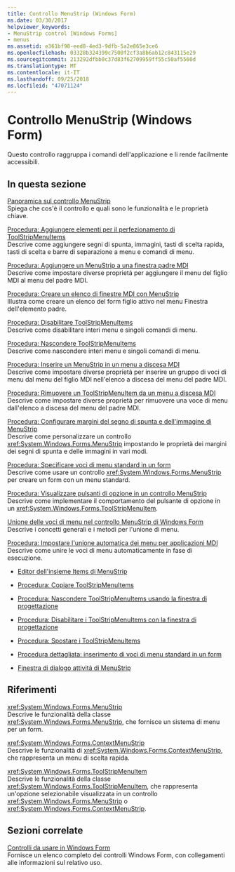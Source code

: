```yaml
---
title: Controllo MenuStrip (Windows Form)
ms.date: 03/30/2017
helpviewer_keywords:
- MenuStrip control [Windows Forms]
- menus
ms.assetid: e361bf98-eed8-4ed3-9dfb-5a2e865e3ce6
ms.openlocfilehash: 03328b324399c7500f2cf3a8b6ab12c843115e29
ms.sourcegitcommit: 213292dfbb0c37d83f62709959ff55c50af5560d
ms.translationtype: MT
ms.contentlocale: it-IT
ms.lasthandoff: 09/25/2018
ms.locfileid: "47071124"
---
```

# <a name="menustrip-control-windows-forms"></a>Controllo MenuStrip (Windows Form)
Questo controllo raggruppa i comandi dell'applicazione e li rende facilmente accessibili.  
  
## <a name="in-this-section"></a>In questa sezione  
 [Panoramica sul controllo MenuStrip](../../../../docs/framework/winforms/controls/menustrip-control-overview-windows-forms.md)  
 Spiega che cos'è il controllo e quali sono le funzionalità e le proprietà chiave.  
  
 [Procedura: Aggiungere elementi per il perfezionamento di ToolStripMenuItems](../../../../docs/framework/winforms/controls/how-to-add-enhancements-to-toolstripmenuitems.md)  
 Descrive come aggiungere segni di spunta, immagini, tasti di scelta rapida, tasti di scelta e barre di separazione a menu e comandi di menu.  
  
 [Procedura: Aggiungere un MenuStrip a una finestra padre MDI](../../../../docs/framework/winforms/controls/how-to-append-a-menustrip-to-an-mdi-parent-window-windows-forms.md)  
 Descrive come impostare diverse proprietà per aggiungere il menu del figlio MDI al menu del padre MDI.  
  
 [Procedura: Creare un elenco di finestre MDI con MenuStrip](../../../../docs/framework/winforms/controls/how-to-create-an-mdi-window-list-with-menustrip-windows-forms.md)  
 Illustra come creare un elenco del form figlio attivo nel menu Finestra dell'elemento padre.  
  
 [Procedura: Disabilitare ToolStripMenuItems](../../../../docs/framework/winforms/controls/how-to-disable-toolstripmenuitems.md)  
 Descrive come disabilitare interi menu e singoli comandi di menu.  
  
 [Procedura: Nascondere ToolStripMenuItems](../../../../docs/framework/winforms/controls/how-to-hide-toolstripmenuitems.md)  
 Descrive come nascondere interi menu e singoli comandi di menu.  
  
 [Procedura: Inserire un MenuStrip in un menu a discesa MDI](../../../../docs/framework/winforms/controls/how-to-insert-a-menustrip-into-an-mdi-drop-down-menu-windows-forms.md)  
 Descrive come impostare diverse proprietà per inserire un gruppo di voci di menu dal menu del figlio MDI nell'elenco a discesa del menu del padre MDI.  
  
 [Procedura: Rimuovere un ToolStripMenuItem da un menu a discesa MDI](../../../../docs/framework/winforms/controls/how-to-remove-a-toolstripmenuitem-from-an-mdi-drop-down-menu-windows-forms.md)  
 Descrive come impostare diverse proprietà per rimuovere una voce di menu dall'elenco a discesa del menu del padre MDI.  
  
 [Procedura: Configurare margini del segno di spunta e dell'immagine di MenuStrip](../../../../docs/framework/winforms/controls/how-to-configure-menustrip-check-margins-and-image-margins.md)  
 Descrive come personalizzare un controllo <xref:System.Windows.Forms.MenuStrip> impostando le proprietà dei margini dei segni di spunta e delle immagini in vari modi.  
  
 [Procedura: Specificare voci di menu standard in un form](../../../../docs/framework/winforms/controls/how-to-provide-standard-menu-items-to-a-form.md)  
 Descrive come usare un controllo <xref:System.Windows.Forms.MenuStrip> per creare un form con un menu standard.  
  
 [Procedura: Visualizzare pulsanti di opzione in un controllo MenuStrip](../../../../docs/framework/winforms/controls/how-to-display-option-buttons-in-a-menustrip-windows-forms.md)  
 Descrive come implementare il comportamento del pulsante di opzione in un <xref:System.Windows.Forms.ToolStripMenuItem>.  
  
 [Unione delle voci di menu nel controllo MenuStrip di Windows Form](../../../../docs/framework/winforms/controls/merging-menu-items-in-the-windows-forms-menustrip-control.md)  
 Descrive i concetti generali e i metodi per l'unione di menu.  
  
 [Procedura: Impostare l'unione automatica dei menu per applicazioni MDI](../../../../docs/framework/winforms/controls/how-to-set-up-automatic-menu-merging-for-mdi-applications.md)  
 Descrive come unire le voci di menu automaticamente in fase di esecuzione.  
  
-   [Editor dell'insieme Items di MenuStrip](https://msdn.microsoft.com/library/ms233625\(v=vs.110\))  
  
-   [Procedura: Copiare ToolStripMenuItems](how-to-copy-toolstripmenuitems.md)  
  
-   [Procedura: Nascondere ToolStripMenuItems usando la finestra di progettazione](how-to-hide-toolstripmenuitems-using-the-designer.md)  
  
-   [Procedura: Disabilitare i ToolStripMenuItems con la finestra di progettazione](how-to-disable-toolstripmenuitems-using-the-designer.md)  
  
-   [Procedura: Spostare i ToolStripMenuItems](how-to-move-toolstripmenuitems.md)  
  
-   [Procedura dettagliata: inserimento di voci di menu standard in un form](walkthrough-providing-standard-menu-items-to-a-form.md)  
  
-   [Finestra di dialogo attività di MenuStrip](https://msdn.microsoft.com/library/ms233645\(v=vs.110\))  
  
## <a name="reference"></a>Riferimenti  
 <xref:System.Windows.Forms.MenuStrip>  
 Descrive le funzionalità della classe <xref:System.Windows.Forms.MenuStrip>, che fornisce un sistema di menu per un form.  
  
 <xref:System.Windows.Forms.ContextMenuStrip>  
 Descrive le funzionalità di <xref:System.Windows.Forms.ContextMenuStrip>, che rappresenta un menu di scelta rapida.  
  
 <xref:System.Windows.Forms.ToolStripMenuItem>  
 Descrive le funzionalità della classe <xref:System.Windows.Forms.ToolStripMenuItem>, che rappresenta un'opzione selezionabile visualizzata in un controllo <xref:System.Windows.Forms.MenuStrip> o <xref:System.Windows.Forms.ContextMenuStrip>.  
  
## <a name="related-sections"></a>Sezioni correlate  
 [Controlli da usare in Windows Form](../../../../docs/framework/winforms/controls/controls-to-use-on-windows-forms.md)  
 Fornisce un elenco completo dei controlli Windows Form, con collegamenti alle informazioni sul relativo uso.
